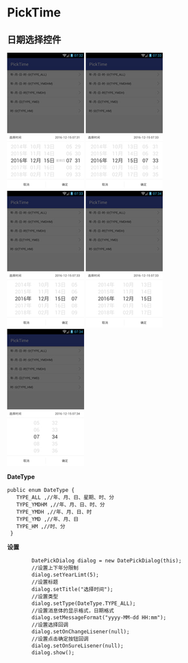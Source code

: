 # PickTime
## 日期选择控件 ##


<img src="image/all.jpg" height="320" width="180" />
<img src="image/ymdhm.jpg" height="320" width="180" />
<img src="image/ymdh.jpg" height="320" width="180" />
<img src="image/ymd.jpg" height="320" width="180" />
<img src="image/hm.jpg" height="320" width="180" />


**DateType**

    public enum DateType {
       TYPE_ALL ,//年、月、日、星期、时、分
       TYPE_YMDHM ,//年、月、日、时、分
       TYPE_YMDH ,//年、月、日、时
       TYPE_YMD ,//年、月、日
       TYPE_HM ,//时、分
     }

**设置**

            DatePickDialog dialog = new DatePickDialog(this);
            //设置上下年分限制
            dialog.setYearLimt(5);
            //设置标题
            dialog.setTitle("选择时间");
            //设置类型
            dialog.setType(DateType.TYPE_ALL);
            //设置消息体的显示格式，日期格式
            dialog.setMessageFormat("yyyy-MM-dd HH:mm");
            //设置选择回调
            dialog.setOnChangeLisener(null);
            //设置点击确定按钮回调
            dialog.setOnSureLisener(null);
            dialog.show();





